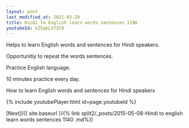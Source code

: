 ```yaml
---
layout: post
last_modified_at: 2021-03-29
title: Hindi to English learn words sentences 1198 
youtubeId: kZ5qkLXfZC0
---
```

 
 
Helps to learn English words and sentences for Hindi speakers.

Opportunitiy to repeat the words sentences. 

Practice English language. 
 
10 minutes practice every day. 
 
How to learn English words and sentences for Hindi speakers 
 
{% include youtubePlayer.html id=page.youtubeId %}
 
 
[Next]({{ site.baseurl }}{% link  split2/_posts/2015-05-08-Hindi to english learn words sentences 1140 .md%})
 
